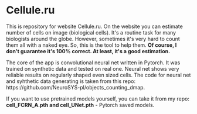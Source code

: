 <h1>Cellule.ru</h1>

<p>This is repository for website Cellule.ru. On the website you can estimate number of cells on image (biological cells). It's a routine task for many biologists around the globe. However, sometimes it's very hard to count them all with a naked eye. So, this is the tool to help them. <strong>Of course, I don't guarantee it's 100% correct. At least, it's a good estimation.</strong></p>

<p>The core of the app is convolutional neural net written in Pytorch. It was trained on synthetic data and tested on real one. Neural net shows very reliable results on regularly shaped even sized cells. The code for neural net and syhthetic data generating is taken from this repo: https://github.com/NeuroSYS-pl/objects_counting_dmap.</p>

<p>If you want to use pretrained models yourself, you can take it from my repo: <strong>cell_FCRN_A.pth and cell_UNet.pth</strong> - Pytorch saved models.</p>
